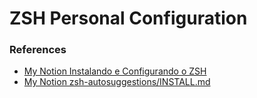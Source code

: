 # ZSH Personal Configuration

### References
- [My Notion Instalando e Configurando o ZSH ](https://www.notion.so/fernando-avanzo/Instalando-e-Configurando-o-ZSH-no-Ubuntu-20-04-by-Augusto-Ribeiro-Guto-Medium-bf0565d74b88449b8868783de63027aa?pvs=4)
- [My Notion zsh-autosuggestions/INSTALL.md ](https://www.notion.so/fernando-avanzo/zsh-autosuggestions-INSTALL-md-at-master-zsh-users-zsh-autosuggestions-b855e68b289e4faf81469532d0b5b57a?pvs=4)
